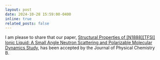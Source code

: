 ```yaml
---
layout: post
date: 2024-10-28 15:59:00-0400
inline: true
related_posts: false
---
```


I am please to share that our paper, [Structural Properties of [N1888][TFSI] Ionic Liquid: A Small Angle Neutron Scattering and Polarizable Molecular Dynamics Study](https://pubs.acs.org/doi/10.1021/acs.jpcb.4c06255), has been accepted by the Journal of Physical Chemistry B.
